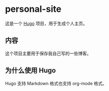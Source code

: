 # personal-site

这是一个 [Hugo](https://gohugo.io/) 项目，用于生成个人主页。

## 内容
这个项目主要用于保存我自己写的一些博客。

## 为什么使用 Hugo
Hugo 支持 Markdown 格式也支持 org-mode 格式。
